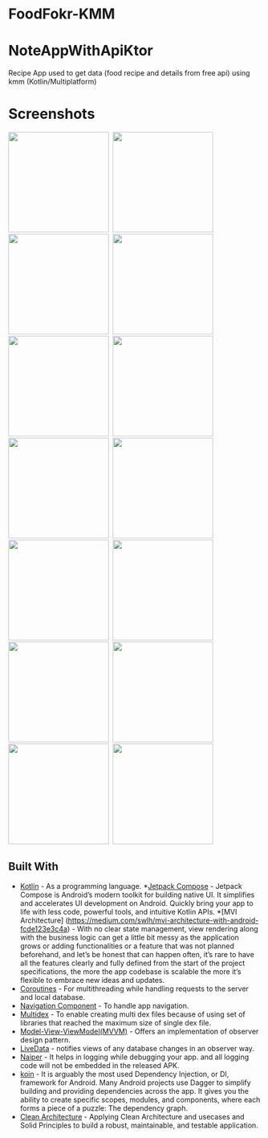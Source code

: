 # FoodFokr-KMM
# NoteAppWithApiKtor

Recipe App used to get data (food recipe and details from free api) using kmm (Kotlin/Multiplatform) 

 # Screenshots

<img src="https://user-images.githubusercontent.com/67482991/138484427-d1e11665-b108-4fc9-8299-79cfd0f6cc58.png" width="200">&nbsp;
<img src="https://user-images.githubusercontent.com/67482991/138484433-a1166a2f-a0ab-4592-90ff-e3b634693238.png" width="200">&nbsp;
<img src="https://user-images.githubusercontent.com/67482991/138484447-bb1e2be3-cd4a-4f67-9faf-ee29d137658a.png" width="200">&nbsp;
<img src="https://user-images.githubusercontent.com/67482991/138484454-380cba15-81af-4f89-bc80-47de8baf0490.png" width="200">&nbsp;
<img src="https://user-images.githubusercontent.com/67482991/138484499-4b702092-a0a5-4b1c-88f7-5d11ab808f21.png" width="200">&nbsp;
<img src="https://user-images.githubusercontent.com/67482991/138484510-5e97d72c-29cf-433c-ac2c-77b668646a79.png" width="200">&nbsp;
<img src="https://user-images.githubusercontent.com/67482991/138484529-5a220123-8469-48f7-8394-7f096311f288.png" width="200">&nbsp;
<img src="https://user-images.githubusercontent.com/67482991/138484547-0b3f830c-e48a-4710-a3c1-bee03bd28c54.png" width="200">&nbsp;
<img src="https://user-images.githubusercontent.com/67482991/138484597-1187ee80-64c2-4680-b8bc-e5988c6540f2.png" width="200">&nbsp;
<img src="https://user-images.githubusercontent.com/67482991/138484584-977e03e9-2d1f-4ba9-9997-5c7f9e5a5bbe.png" width="200">&nbsp;
<img src="https://user-images.githubusercontent.com/67482991/138484607-eb0c3755-bb02-4380-b3b8-07bced75393b.png" width="200">&nbsp;
<img src="https://user-images.githubusercontent.com/67482991/138484615-c1d9b01f-ead6-463b-aa73-7642048b9c1c.png" width="200">&nbsp;
<img src="https://user-images.githubusercontent.com/67482991/138484625-4a20c8cf-894d-42e7-b588-ddd38cd15da2.png" width="200">&nbsp;
<img src="https://user-images.githubusercontent.com/67482991/138484630-3f05a005-27c3-47b2-ad87-1af64d3ff6f1.png" width="200">&nbsp;
## Built With

* [Kotlin](https://kotlinlang.org) - As a programming language.
*[Jetpack Compose](https://developer.android.com/jetpack/compose?gclid=CjwKCAjwwo-WBhAMEiwAV4dybRWhbwqLnJL0s6HtHdoYk-89LaZz4qSc_mUyWbSmx3JW6MzCxR6A2RoCRtYQAvD_BwE&gclsrc=aw.ds) - Jetpack Compose is Android’s modern toolkit for building native UI. It simplifies and accelerates UI development on Android. Quickly bring your app to life with less code, powerful tools, and intuitive Kotlin APIs.
*[MVI Architecture] (https://medium.com/swlh/mvi-architecture-with-android-fcde123e3c4a) - With no clear state management, view rendering along with the business logic can get a little bit messy as the application grows or adding functionalities or a feature that was not planned beforehand, and let’s be honest that can happen often, it’s rare to have all the features clearly and fully defined from the start of the project specifications, the more the app codebase is scalable the more it’s flexible to embrace new ideas and updates.
* [Coroutines](https://developer.android.com/kotlin/coroutines) - For multithreading while handling requests to the server and local database.
* [Navigation Component](https://developer.android.com/guide/navigation/navigation-getting-started) - To handle app navigation.
* [Multidex](https://developer.android.com/studio/build/multidex) - To enable creating multi dex files because of using set of libraries that reached the maximum size of single dex file.
* [Model-View-ViewModel(MVVM)](https://developer.android.com/topic/architecture) - Offers an implementation of observer design pattern.
* [LiveData](https://developer.android.com/topic/libraries/architecture/livedata) - notifies views of any database changes in an observer way.
* [Naiper](https://github.com/AAkira/Napier) - It helps in logging while debugging your app. and all logging code will not be embedded in the released APK.
* [koin](https://insert-koin.io/docs/quickstart/android/) - It is arguably the most used Dependency Injection, or DI, framework for Android. Many Android projects use Dagger to simplify building and providing dependencies across the app. It gives you the ability to create specific scopes, modules, and components, where each forms a piece of a puzzle: The dependency graph.
* [Clean Architecture](https://www.raywenderlich.com/3595916-clean-architecture-tutorial-for-android-getting-started) - Applying Clean Architecture and usecases and  Solid Principles to build a robust, maintainable, and testable application.
